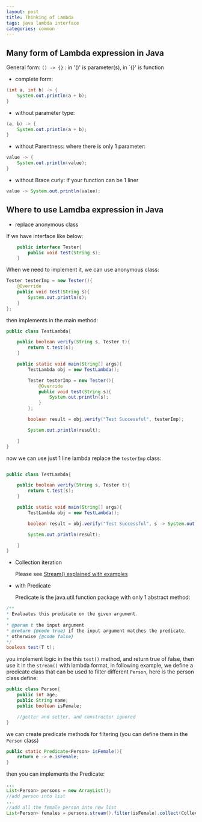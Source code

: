 ```yaml
---
layout: post
title: Thinking of Lambda
tags: java lambda interface 
categories: common
---
```

## Many form of Lambda expression in Java

General form: `() -> {}` : in '()' is parameter(s), in `{}' is function

- complete form:

~~~java
(int a, int b) -> {
    System.out.println(a + b);
}
~~~

- without parameter type:

~~~java
(a, b) -> {
    System.out.println(a + b);
}
~~~

- without Parentness: where there is only 1 parameter:

~~~java
value -> {
    System.out.println(value);
}
~~~

- without Brace curly: if your function can be 1 liner

~~~java
value -> System.out.println(value);
~~~

## Where to use Lamdba expression in Java

- replace anonymous class

If we have interface like below:

~~~java
    public interface Tester{
        public void test(String s);
    }
~~~

When we need to implement it, we can use anonymous class:

~~~java
Tester testerImp = new Tester(){
    @Override
    public void test(String s){
        System.out.println(s);
    }
};
~~~

then implements in the main method:

~~~java
public class TestLambda{

    public boolean verify(String s, Tester t){
        return t.test(s);
    }

    public static void main(String[] args){
        TestLambda obj = new TestLambda();

        Tester testerImp = new Tester(){
            @Override
            public void test(String s){
                System.out.println(s);
            }
        };

        boolean result = obj.verify("Test Successful", testerImp);

        System.out.println(result);

    }
}
~~~

now we can use just 1 line lambda replace the `testerImp` class:

~~~java

public class TestLambda{

    public boolean verify(String s, Tester t){
        return t.test(s);
    }

    public static void main(String[] args){
        TestLambda obj = new TestLambda();

        boolean result = obj.verify("Test Successful", s -> System.out.println(s));

        System.out.println(result);

    }
}
~~~

- Collection iteration

    Please see [Stream() explained with examples](https://r0ngsh3n.github.io//common/stream/)

- with Predicate

    Predicate is the java.util.function package with only 1 abstract method:

~~~java
/**
* Evaluates this predicate on the given argument.
*
* @param t the input argument
* @return {@code true} if the input argument matches the predicate,
* otherwise {@code false}
*/
boolean test(T t);
~~~

you implement logic in the this `test()` method, and return true of false, then use it in the `stream()` with lambda format, in following example, we define a predicate class that can be used to filter different `Person`, here is the person class define:

~~~java
public class Person{
    public int age;
    public String name;
    public boolean isFemale;

    //getter and setter, and constructor ignored
}
~~~

we can create predicate methods for filtering (you can define them in the `Person` class)

~~~java
public static Predicate<Person> isFemale(){
    return e -> e.isFemale;
}
~~~

then you can implements the Predicate:

~~~java
...
List<Person> persons = new ArrayList();
//add person into list
...
//add all the female person into new list
List<Person> females = persons.stream().filter(isFemale).collect(Collectors.toList());
~~~
